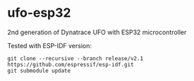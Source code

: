 # ufo-esp32
2nd generation of Dynatrace UFO with ESP32 microcontroller

Tested with ESP-IDF version:
```
git clone --recursive --branch release/v2.1 https://github.com/espressif/esp-idf.git
git submodule update 
```
